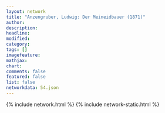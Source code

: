 ```yaml
---
layout: network
title: "Anzengruber, Ludwig: Der Meineidbauer (1871)"
author:
description:
headline:
modified:
category:
tags: []
imagefeature: 
mathjax: 
chart: 
comments: false
featured: false
list: false
networkdata: 54.json
---
```

{% include network.html %}
{% include network-static.html %}
